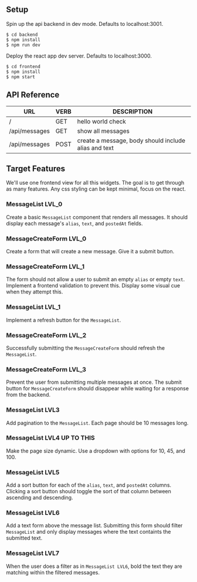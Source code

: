 ## Setup

Spin up the api backend in dev mode. Defaults to localhost:3001.

```
$ cd backend
$ npm install
$ npm run dev
```

Deploy the react app dev server. Defaults to localhost:3000.

```
$ cd frontend
$ npm install
$ npm start
```

## API Reference

| URL           | VERB | DESCRIPTION                                          |
| ------------- | ---- | ---------------------------------------------------- |
| /             | GET  | hello world check                                    |
| /api/messages | GET  | show all messages                                    |
| /api/messages | POST | create a message, body should include alias and text |

## Target Features

We'll use one frontend view for all this widgets. The goal is to get through as many features. Any
css styling can be kept minimal, focus on the react.

### MessageList LVL_0

Create a basic `MessageList` component that renders all messages. It should display each message's
`alias`, `text`, and `postedAt` fields.

### MessageCreateForm LVL_0

Create a form that will create a new message. Give it a submit button.

### MessageCreateForm LVL_1

The form should not allow a user to submit an empty `alias` or empty `text`. Implement a frontend
validation to prevent this. Display some visual cue when they attempt this.

### MessageList LVL_1

Implement a refresh button for the `MessageList`.

### MessageCreateForm LVL_2

Successfully submitting the `MessageCreateForm` should refresh the `MessageList`.

### MessageCreateForm LVL_3

Prevent the user from submitting multiple messages at once. The submit button for
`MessageCreateForm` should disappear while waiting for a response from the backend.

### MessageList LVL3

Add pagination to the `MessageList`. Each page should be 10 messages long.

### MessageList LVL4 UP TO THIS

Make the page size dynamic. Use a dropdown with options for 10, 45, and 100.

### MessageList LVL5

Add a sort button for each of the `alias`, `text`, and `postedAt` columns. Clicking a sort button
should toggle the sort of that column between ascending and descending.

### MessageList LVL6

Add a text form above the message list. Submitting this form should filter `MessageList` and only
display messages where the text containts the submitted text.

### MessageList LVL7

When the user does a filter as in `MessageList LVL6`, bold the text they are matching within the
filtered messages.
